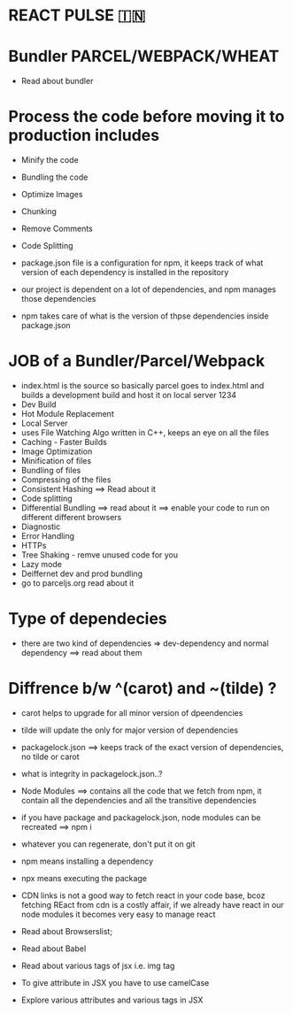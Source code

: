 # REACT PULSE 🇮🇳

# Bundler PARCEL/WEBPACK/WHEAT

- Read about bundler

# Process the code before moving it to production includes

- Minify the code
- Bundling the code
- Optimize Images
- Chunking
- Remove Comments
- Code Splitting

- package.json file is a configuration for npm, it keeps track of what version of each dependency is installed in the repository
- our project is dependent on a lot of dependencies, and npm manages those dependencies
- npm takes care of what is the version of thpse dependencies inside package.json


# JOB of a Bundler/Parcel/Webpack
- index.html is the source so basically parcel goes to index.html and builds a development build  and host it on local server 1234 
- Dev Build
- Hot Module Replacement
- Local Server
- uses File Watching Algo written in C++, keeps an eye on all the files
- Caching - Faster Builds
- Image Optimization
- Minification of files
- Bundling of files
- Compressing of the files
- Consistent Hashing ==> Read about it
- Code splitting
- Differential Bundling ==> read about it ==> enable your code to run on different different browsers
- Diagnostic
- Error Handling
- HTTPs
- Tree Shaking - remve unused code for you
- Lazy mode
- Deiffernet dev and prod bundling
- go to parceljs.org read about it
  

# Type of dependecies
- there are two kind of dependencies => dev-dependency and normal dependency ==> read about them

# Diffrence b/w ^(carot) and ~(tilde) ?
- carot helps to upgrade for all minor version of dpeendencies
- tilde will update the only for major version of dependencies


- packagelock.json ==> keeps track of the exact version of dependencies, no tilde or carot
- what is integrity in packagelock.json..?
- Node Modules ==> contains all the code that we fetch from npm, it contain all the  dependencies and all the transitive dependencies


- if you have package and packagelock.json, node modules can be recreated ==> npm i
- whatever you can regenerate, don't put it on git

- npm means installing a dependency
- npx means executing the package

- CDN links is not a good way to fetch react in your code base, bcoz fetching REact from cdn is a costly affair, if we already have react in our node modules it becomes very easy to manage react

- Read about Browserslist;
- Read about Babel
- Read about various tags of jsx i.e. img tag
- To give attribute in JSX you have to use camelCase
- Explore various attributes and various tags in JSX